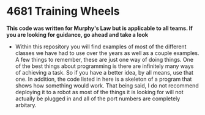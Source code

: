 # 4681 Training Wheels
**This code was written for Murphy's Law but is applicable to all teams. If you are looking for guidance, go ahead and take a look**


- Within this repository you will find examples of most of the different classes we have had to use over the years as well as a couple examples. A few things to remember, these are just one way of doing things. One of the best things about programming is there are infinitely many ways of achieving a task. So if you have a better idea, by all means, use that one. In addition, the code listed in here is a skeleton of a program that shows how something would work. That being said, I do not recommend deploying it to a robot as most of the things it is looking for will not actually be plugged in and all of the port numbers are completely arbitary.
